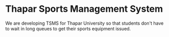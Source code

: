 <h1>Thapar Sports Management System</h1>
We are developing TSMS for Thapar University so that students don't have to wait in long queues to get their sports equipment issued.
